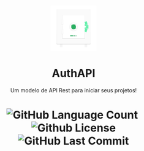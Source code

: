 <h1 align="center">
  <a href="https://github.com/Typhz/AuthAPI/">
     <img src="vault.png" width="120" height=120">
  </a><br><br>
  AuthAPI
</h1>
<p align=center>Um modelo de API Rest para iniciar seus projetos!</p>                       
<h1 align="center">
  <img alt="GitHub Language Count" src="https://img.shields.io/github/languages/count/Typhz/AuthAPI" />
  <img alt="" src="https://img.shields.io/github/repo-size/Typhz/AuthAPI" />
  <img alt="Github License" src="https://img.shields.io/github/license/Typhz/AuthAPI" />
  <img alt="GitHub Last Commit" src="https://img.shields.io/github/last-commit/Typhz/AuthAPI" />
</h1>
